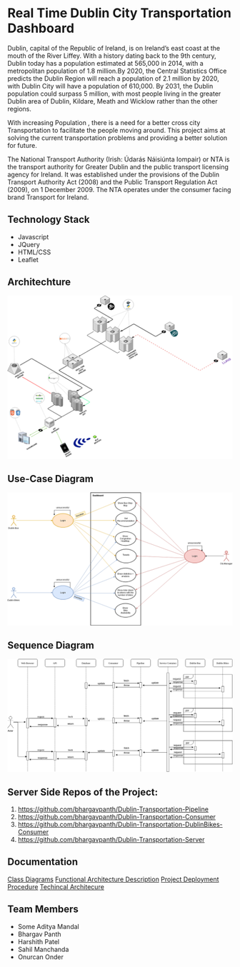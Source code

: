# Real Time Dublin City Transportation Dashboard
Dublin, capital of the Republic of Ireland, is on Ireland’s east coast at the mouth of the River Liffey. With a history dating back to the 9th century, Dublin today has a population estimated at 565,000 in 2014, with a metropolitan population of 1.8 million.By 2020, the Central Statistics Office predicts the Dublin Region will reach a population of 2.1 million by 2020, with Dublin City will have a population of 610,000. By 2031, the Dublin population could surpass 5 million, with most people living in the greater Dublin area of Dublin, Kildare, Meath and Wicklow rather than the other regions.

With increasing Population , there is a need for a better cross city Transportation to facilitate the people moving around. This project aims at solving the current transportation problems and providing a better solution for future.

The National Transport Authority (Irish: Údarás Náisiúnta Iompair) or NTA is the transport authority for Greater Dublin and the public transport licensing agency for Ireland. It was established under the provisions of the Dublin Transport Authority Act (2008) and the Public Transport Regulation Act (2009), on 1 December 2009.
The NTA operates under the consumer facing brand Transport for Ireland.

## Technology Stack
* Javascript
* JQuery
* HTML/CSS
* Leaflet

## Architechture 
![alt text](architecture.png)

## Use-Case Diagram
![alt text](use_case.png)

## Sequence Diagram
![alt text](sequence_diagram.png)

## Server Side Repos of the Project:
1. https://github.com/bhargavpanth/Dublin-Transportation-Pipeline
2. https://github.com/bhargavpanth/Dublin-Transportation-Consumer
3. https://github.com/bhargavpanth/Dublin-Transportation-DublinBikes-Consumer
4. https://github.com/bhargavpanth/Dublin-Transportation-Server

## Documentation

[Class Diagrams](https://www.scribd.com/document/388413242/Real-Time-Dublin-City-Transportation-Dashboard-Class-Diagrams)
[Functional Architecture Description](https://www.scribd.com/document/388413254/Real-Time-Dublin-City-Transportation-Dashboard-Functional-Architecture-Description)
[Project Deployment Procedure](https://www.scribd.com/document/388413238/Real-Time-Dublin-City-Transportation-Dashboard-Project-Deployment-Procedure)
[Techincal Architecure](https://www.scribd.com/document/388413248/Real-Time-Dublin-City-Transportation-Dashboard-Technical-Arch-Documentation)

## Team Members
* Some Aditya Mandal
* Bhargav Panth
* Harshith Patel
* Sahil Manchanda
* Onurcan Onder

